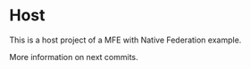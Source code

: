 # Host

This is a host project of a MFE with Native Federation example.

More information on next commits.
